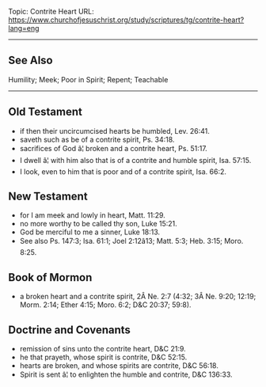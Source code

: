 Topic: Contrite Heart
URL: https://www.churchofjesuschrist.org/study/scriptures/tg/contrite-heart?lang=eng

---

## See Also

Humility; Meek; Poor in Spirit; Repent; Teachable

---

## Old Testament

- if then their uncircumcised hearts be humbled, Lev. 26:41.
- saveth such as be of a contrite spirit, Ps. 34:18.
- sacrifices of God â¦ broken and a contrite heart, Ps. 51:17.
- I dwell â¦ with him also that is of a contrite and humble spirit, Isa. 57:15.
- I look, even to him that is poor and of a contrite spirit, Isa. 66:2.

## New Testament

- for I am meek and lowly in heart, Matt. 11:29.
- no more worthy to be called thy son, Luke 15:21.
- God be merciful to me a sinner, Luke 18:13.
- See also Ps. 147:3; Isa. 61:1; Joel 2:12â13; Matt. 5:3; Heb. 3:15; Moro. 8:25.

## Book of Mormon

- a broken heart and a contrite spirit, 2Â Ne. 2:7 (4:32; 3Â Ne. 9:20; 12:19; Morm. 2:14; Ether 4:15; Moro. 6:2; D&C 20:37; 59:8).

## Doctrine and Covenants

- remission of sins unto the contrite heart, D&C 21:9.
- he that prayeth, whose spirit is contrite, D&C 52:15.
- hearts are broken, and whose spirits are contrite, D&C 56:18.
- Spirit is sent â¦ to enlighten the humble and contrite, D&C 136:33.

